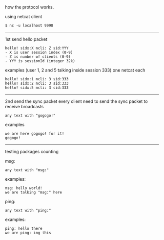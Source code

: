 how the protocol works.

using netcat client

    $ nc -u localhost 9998

---
1st send hello packet

    hello! sidx:X ncli: Z sid:YYY 
    - X is user session index (0-9) 
    - Z is number of clients (0-9)
    - YYY is sessionId (integer 32k)

examples (user 1, 2 and 5 talking inside session 333) one netcat each

    hello! sidx:1 ncli: 3 sid:333 
    hello! sidx:2 ncli: 3 sid:333
    hello! sidx:5 ncli: 3 sid:333 
---
2nd send the sync packet 
every client need to send the sync packet to receive broadcasts

    any text with "gogogo!"

examples

    we are here gogogo! for it!
    gogogo!
---
testing packages counting

msg:

    any text with "msg:"

examples:

    msg: hello world!
    we are talking "msg:" here

ping:

    any text with "ping:"

examples:
    
    ping: hello there
    we are ping: ing this

    